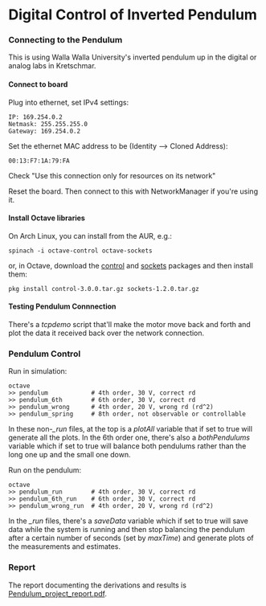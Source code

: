 # Digital Control of Inverted Pendulum
### Connecting to the Pendulum
This is using Walla Walla University's inverted pendulum up in the digital or
analog labs in Kretschmar.

#### Connect to board
Plug into ethernet, set IPv4 settings:

    IP: 169.254.0.2
    Netmask: 255.255.255.0
    Gateway: 169.254.0.2

Set the ethernet MAC address to be (Identity --> Cloned Address):

    00:13:F7:1A:79:FA

Check "Use this connection only for resources on its network"

Reset the board. Then connect to this with NetworkManager if you're using it.

#### Install Octave libraries
On Arch Linux, you can install from the AUR, e.g.:

    spinach -i octave-control octave-sockets

or, in Octave, download the [control](http://octave.sourceforge.net/control/)
and [sockets](http://octave.sourceforge.net/sockets/) packages and then
install them:

    pkg install control-3.0.0.tar.gz sockets-1.2.0.tar.gz

#### Testing Pendulum Connnection
There's a _tcpdemo_ script that'll make the motor move back and forth and plot
the data it received back over the network connection.

### Pendulum Control
Run in simulation:

    octave
    >> pendulum            # 4th order, 30 V, correct rd
    >> pendulum_6th        # 6th order, 30 V, correct rd
    >> pendulum_wrong      # 4th order, 20 V, wrong rd (rd^2)
    >> pendulum_spring     # 8th order, not observable or controllable

In these non-_\_run_ files, at the top is a _plotAll_ variable that if set to true will generate all the plots. In the 6th order one, there's also a _bothPendulums_ variable which if set to true will balance both pendulums rather than the long one up and the small one down.

Run on the pendulum:

    octave
    >> pendulum_run        # 4th order, 30 V, correct rd
    >> pendulum_6th_run    # 6th order, 30 V, correct rd
    >> pendulum_wrong_run  # 4th order, 20 V, wrong rd (rd^2)

In the _\_run_ files, there's a _saveData_ variable which if set to true will save data while the system is running and then stop balancing the pendulum after a certain number of seconds (set by _maxTime_) and generate plots of the measurements and estimates.

### Report
The report documenting the derivations and results is [Pendulum\_project\_report.pdf](http://github.com/DigitalControl/pendulum/blob/master/Pendulum_project_report.pdf).
